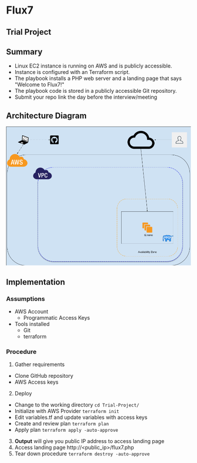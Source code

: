 # Flux7
## Trial Project

## Summary

- Linux EC2 instance is running on AWS and is publicly accessible.
- Instance is configured with an Terraform script.
- The playbook installs a PHP web server and a landing page that says "Welcome to Flux7!"
- The playbook code is stored in a publicly accessible Git repository.
- Submit your repo link the day before the interview/meeting

## Architecture Diagram

![Architecture Diagram](simple.png)

## Implementation
### Assumptions
- AWS Account
  - Programmatic Access Keys
- Tools installed
  - Git
  - terraform

### Procedure
1. Gather requirements
  - Clone GitHub repository
  - AWS Access keys
2. Deploy
  - Change to the working directory
    `cd Trial-Project/`
  - Initialize with AWS Provider
    `terraform init`
  - Edit variables.tf and update variables with access keys
  - Create and review plan
    `terraform plan`
  - Apply plan
    `terraform apply -auto-approve`
3. **Output** will give you public IP address to access landing page
4. Access landing page http://<public_ip>/flux7.php
5. Tear down procedure
  `terraform destroy -auto-approve`
